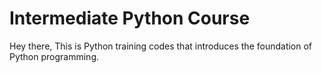 # Intermediate Python Course

Hey there, 
This is Python training codes that introduces the foundation of Python programming. 
